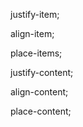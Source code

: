  justify-item;


 align-item;


 place-items;


 justify-content;


 align-content;

 
 place-content;

